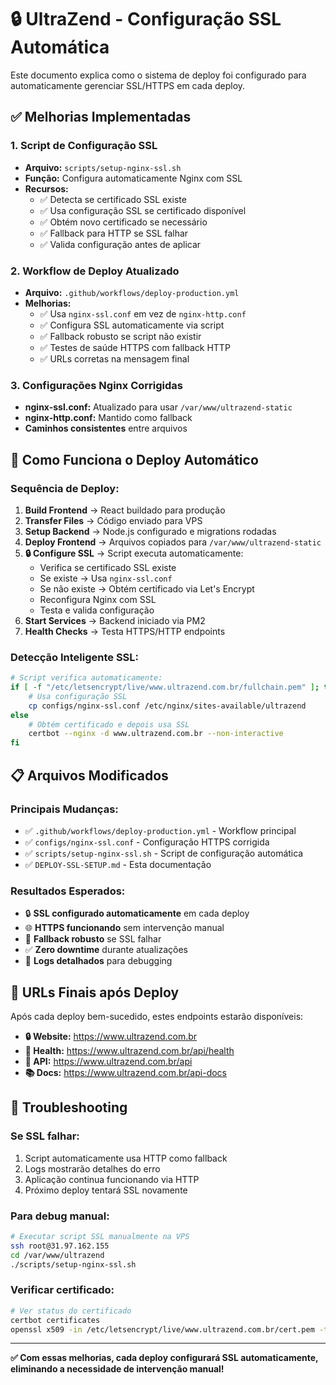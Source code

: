 # 🔒 UltraZend - Configuração SSL Automática

Este documento explica como o sistema de deploy foi configurado para automaticamente gerenciar SSL/HTTPS em cada deploy.

## ✅ **Melhorias Implementadas**

### **1. Script de Configuração SSL**
- **Arquivo:** `scripts/setup-nginx-ssl.sh`
- **Função:** Configura automaticamente Nginx com SSL
- **Recursos:**
  - ✅ Detecta se certificado SSL existe
  - ✅ Usa configuração SSL se certificado disponível
  - ✅ Obtém novo certificado se necessário
  - ✅ Fallback para HTTP se SSL falhar
  - ✅ Valida configuração antes de aplicar

### **2. Workflow de Deploy Atualizado**
- **Arquivo:** `.github/workflows/deploy-production.yml`
- **Melhorias:**
  - ✅ Usa `nginx-ssl.conf` em vez de `nginx-http.conf`
  - ✅ Configura SSL automaticamente via script
  - ✅ Fallback robusto se script não existir
  - ✅ Testes de saúde HTTPS com fallback HTTP
  - ✅ URLs corretas na mensagem final

### **3. Configurações Nginx Corrigidas**
- **nginx-ssl.conf:** Atualizado para usar `/var/www/ultrazend-static`
- **nginx-http.conf:** Mantido como fallback
- **Caminhos consistentes** entre arquivos

## 🚀 **Como Funciona o Deploy Automático**

### **Sequência de Deploy:**
1. **Build Frontend** → React buildado para produção
2. **Transfer Files** → Código enviado para VPS
3. **Setup Backend** → Node.js configurado e migrations rodadas
4. **Deploy Frontend** → Arquivos copiados para `/var/www/ultrazend-static`
5. **🔒 Configure SSL** → Script executa automaticamente:
   - Verifica se certificado SSL existe
   - Se existe → Usa `nginx-ssl.conf`
   - Se não existe → Obtém certificado via Let's Encrypt
   - Reconfigura Nginx com SSL
   - Testa e valida configuração
6. **Start Services** → Backend iniciado via PM2
7. **Health Checks** → Testa HTTPS/HTTP endpoints

### **Detecção Inteligente SSL:**
```bash
# Script verifica automaticamente:
if [ -f "/etc/letsencrypt/live/www.ultrazend.com.br/fullchain.pem" ]; then
    # Usa configuração SSL
    cp configs/nginx-ssl.conf /etc/nginx/sites-available/ultrazend
else
    # Obtém certificado e depois usa SSL
    certbot --nginx -d www.ultrazend.com.br --non-interactive
fi
```

## 📋 **Arquivos Modificados**

### **Principais Mudanças:**
- ✅ `.github/workflows/deploy-production.yml` - Workflow principal
- ✅ `configs/nginx-ssl.conf` - Configuração HTTPS corrigida
- ✅ `scripts/setup-nginx-ssl.sh` - Script de configuração automática
- ✅ `DEPLOY-SSL-SETUP.md` - Esta documentação

### **Resultados Esperados:**
- 🔒 **SSL configurado automaticamente** em cada deploy
- 🌐 **HTTPS funcionando** sem intervenção manual  
- 🔄 **Fallback robusto** se SSL falhar
- ✅ **Zero downtime** durante atualizações
- 📝 **Logs detalhados** para debugging

## 🎯 **URLs Finais após Deploy**

Após cada deploy bem-sucedido, estes endpoints estarão disponíveis:

- **🔒 Website:** https://www.ultrazend.com.br
- **🏥 Health:** https://www.ultrazend.com.br/api/health
- **🔌 API:** https://www.ultrazend.com.br/api
- **📚 Docs:** https://www.ultrazend.com.br/api-docs

## 🔧 **Troubleshooting**

### **Se SSL falhar:**
1. Script automaticamente usa HTTP como fallback
2. Logs mostrarão detalhes do erro
3. Aplicação continua funcionando via HTTP
4. Próximo deploy tentará SSL novamente

### **Para debug manual:**
```bash
# Executar script SSL manualmente na VPS
ssh root@31.97.162.155
cd /var/www/ultrazend
./scripts/setup-nginx-ssl.sh
```

### **Verificar certificado:**
```bash
# Ver status do certificado
certbot certificates
openssl x509 -in /etc/letsencrypt/live/www.ultrazend.com.br/cert.pem -text -noout
```

---

**✅ Com essas melhorias, cada deploy configurará SSL automaticamente, eliminando a necessidade de intervenção manual!**